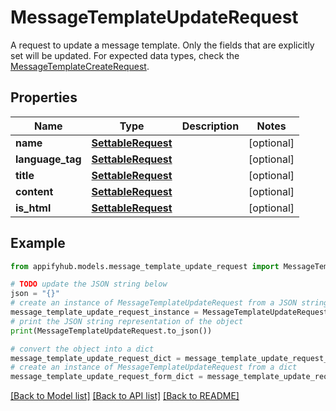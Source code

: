 # MessageTemplateUpdateRequest

A request to update a message template. Only the fields that are explicitly set will be updated. For expected data types, check the [MessageTemplateCreateRequest](#/components/schemas/MessageTemplateCreateRequest). 

## Properties

Name | Type | Description | Notes
------------ | ------------- | ------------- | -------------
**name** | [**SettableRequest**](SettableRequest.md) |  | [optional] 
**language_tag** | [**SettableRequest**](SettableRequest.md) |  | [optional] 
**title** | [**SettableRequest**](SettableRequest.md) |  | [optional] 
**content** | [**SettableRequest**](SettableRequest.md) |  | [optional] 
**is_html** | [**SettableRequest**](SettableRequest.md) |  | [optional] 

## Example

```python
from appifyhub.models.message_template_update_request import MessageTemplateUpdateRequest

# TODO update the JSON string below
json = "{}"
# create an instance of MessageTemplateUpdateRequest from a JSON string
message_template_update_request_instance = MessageTemplateUpdateRequest.from_json(json)
# print the JSON string representation of the object
print(MessageTemplateUpdateRequest.to_json())

# convert the object into a dict
message_template_update_request_dict = message_template_update_request_instance.to_dict()
# create an instance of MessageTemplateUpdateRequest from a dict
message_template_update_request_form_dict = message_template_update_request.from_dict(message_template_update_request_dict)
```
[[Back to Model list]](../README.md#documentation-for-models) [[Back to API list]](../README.md#documentation-for-api-endpoints) [[Back to README]](../README.md)



